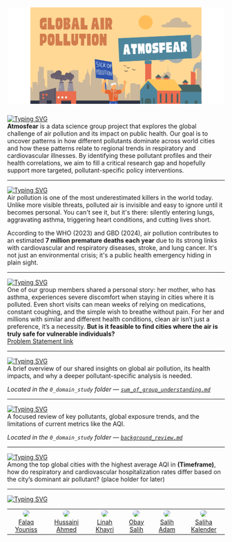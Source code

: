 # ![banner](notes/images/banner2.png)

[![Typing SVG](https://readme-typing-svg.herokuapp.com?font=Fira+Code&weight=600&pause=1000&color=B6871ED2&width=435&lines=What+Is+Atmosfear%3F)](https://git.io/typing-svg)  
**Atmosfear** is a data science group project that explores the global challenge
of air pollution and its impact on public health. Our goal is to uncover patterns
in how different pollutants dominate across world cities and how these patterns
relate to regional trends in respiratory and cardiovascular illnesses. By
identifying these pollutant profiles and their health correlations, we aim to
fill a critical research gap and hopefully support more targeted,
pollutant-specific policy interventions.

---

[![Typing SVG](https://readme-typing-svg.herokuapp.com?font=Fira+Code&weight=600&pause=1000&color=B6871ED2&width=435&lines=Why+Air+Pollution)](https://git.io/typing-svg)  
Air pollution is one of the most underestimated killers in the world today.
Unlike more visible threats, polluted air is invisible and easy to ignore until
it becomes personal. You can't see it, but it's there: silently entering lungs,
aggravating asthma, triggering heart conditions, and cutting lives short.

According to the WHO (2023) and GBD (2024), air pollution contributes to an
estimated **7 million premature deaths each year** due to its strong links with
cardiovascular and respiratory diseases, stroke, and lung cancer. It's not just
an environmental crisis; it's a public health emergency hiding in plain sight.

---

[![Typing SVG](https://readme-typing-svg.herokuapp.com?font=Fira+Code&weight=600&pause=1000&color=B6871ED2&width=435&lines=Problem+Statment)](https://git.io/typing-svg)  
One of our group members shared a personal story: her mother, who has asthma,
experiences severe discomfort when staying in cities where it is polluted. Even
short visits can mean weeks of relying on medications, constant coughing, and
the simple wish to breathe without pain. For her and millions with similar and
different health conditions, clean air isn’t just a preference, it’s a necessity.
**But is it feasible to find cities where the air is truly safe for vulnerable
individuals?**  
[Problem Statement link](0_domain_study/problem_statement.md)

---

[![Typing SVG](https://readme-typing-svg.herokuapp.com?font=Fira+Code&weight=600&pause=1000&color=B6871ED2&width=435&lines=Summary+Of+Our+Group+Understanding+)](https://git.io/typing-svg)  
A brief overview of our shared insights on global air pollution, its health impacts,
and why a deeper pollutant-specific analysis is needed.

*Located in the `0_domain_study` folder — [`sum_of_group_understanding.md`](0_domain_study/sum_of_group_understanding.md)*

---

[![Typing SVG](https://readme-typing-svg.herokuapp.com?font=Fira+Code&weight=600&pause=1000&color=B6871ED2&width=435&lines=Background+Review)](https://git.io/typing-svg)  
A focused review of key pollutants, global exposure trends, and the limitations
of current metrics like the AQI.

*Located in the `0_domain_study` folder — [`background_review.md`](0_domain_study/background_review.md)*

---

[![Typing SVG](https://readme-typing-svg.herokuapp.com?font=Fira+Code&weight=600&pause=1000&color=B6871ED2&width=435&lines=Research+Question+)](https://git.io/typing-svg)  
Among the top global cities with the highest average AQI in **(Timeframe)**,
how do respiratory and cardiovascular hospitalization rates differ based on the
city’s dominant air pollutant? (place holder for later)

---
[![Typing SVG](https://readme-typing-svg.herokuapp.com?font=Fira+Code&weight=600&pause=1000&color=B6871ED2&width=435&lines=Atmosfear+Team+Members)](https://git.io/typing-svg)

<table>
  <tr>
    <td align="center">
      <img src="https://avatars.githubusercontent.com/u/189139604?s=88&v=4"
           width="80" style="border-radius: 50%"><br>
      <a href="https://github.com/FalaqMajeed">Falaq Youniss</a>
    </td>
    <td align="center">
      <img src="https://avatars.githubusercontent.com/u/94265187?s=88&v=4"
           width="80" style="border-radius: 50%"><br>
      <a href="https://github.com/Husayn01">Hussaini Ahmed</a>
    </td>
    <td align="center">
      <img src="https://avatars.githubusercontent.com/u/189241139?s=88&v=4"
           width="80" style="border-radius: 50%"><br>
      <a href="https://github.com/linahKhayri">Linah Khayri</a>
    </td>
    <td align="center">
      <img src="https://avatars.githubusercontent.com/u/189270536?s=88&v=4"
           width="80" style="border-radius: 50%"><br>
      <a href="https://github.com/ObayCipher">Obay Salih</a>
    </td>
    <td align="center">
      <img src="https://avatars.githubusercontent.com/u/189570008?s=88&v=4"
           width="80" style="border-radius: 50%"><br>
      <a href="https://github.com/Adamx090">Salih Adam</a>
    </td>
    <td align="center">
      <img src="https://avatars.githubusercontent.com/u/189653861?s=88&v=4"
           width="80" style="border-radius: 50%"><br>
      <a href="https://github.com/salihakalender">Saliha Kalender</a>
    </td>
  </tr>
</table>
<!-- Added inline HTML for visual enhancement and better aesthetics -->
